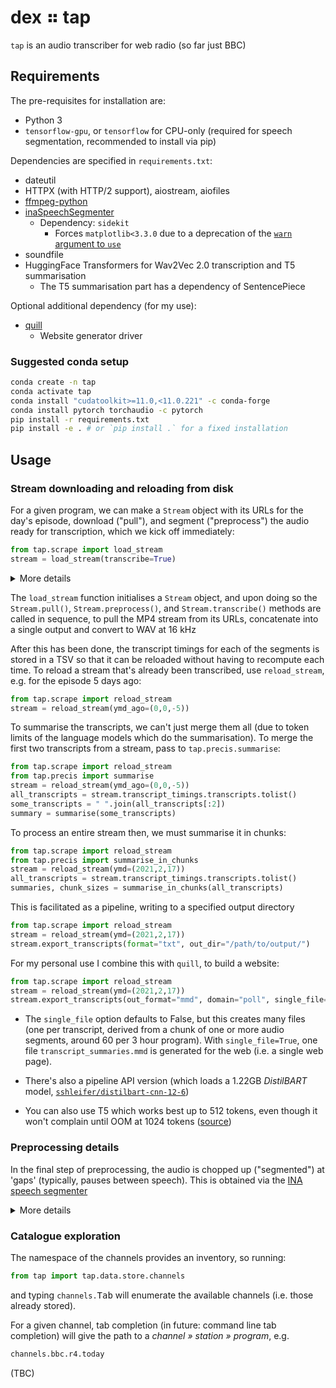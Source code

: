 # dex ⠶ tap

`tap` is an audio transcriber for web radio
(so far just BBC)

## Requirements

The pre-requisites for installation are:

- Python 3
- `tensorflow-gpu`, or `tensorflow` for CPU-only (required for speech segmentation, recommended
  to install via pip)

Dependencies are specified in `requirements.txt`:

- dateutil
- HTTPX (with HTTP/2 support), aiostream, aiofiles
- [ffmpeg-python](https://github.com/kkroening/ffmpeg-python)
- [inaSpeechSegmenter](https://github.com/ina-foss/inaSpeechSegmenter)
  - Dependency: `sidekit`
    - Forces `matplotlib<3.3.0` due to a deprecation of the
      [`warn` argument to `use`](https://matplotlib.org/stable/api/prev_api_changes/api_changes_3.3.0.html?highlight=deprecations#arguments)
- soundfile
- HuggingFace Transformers for Wav2Vec 2.0 transcription and T5 summarisation
  - The T5 summarisation part has a dependency of SentencePiece

Optional additional dependency (for my use):

- [quill](https://github.com/spin-systems/quill)
  - Website generator driver

### Suggested conda setup

```sh
conda create -n tap
conda activate tap
conda install "cudatoolkit>=11.0,<11.0.221" -c conda-forge
conda install pytorch torchaudio -c pytorch
pip install -r requirements.txt
pip install -e . # or `pip install .` for a fixed installation
```

## Usage

### Stream downloading and reloading from disk

For a given program, we can make a `Stream` object with its
URLs for the day's episode, download ("pull"), and segment ("preprocess")
the audio ready for transcription, which we kick off immediately:

```py
from tap.scrape import load_stream
stream = load_stream(transcribe=True)
```

<details><summary>More details</summary>

<p>

- Current default program for `load_stream` is the BBC R4 Today programme.
- Current default value of the `transcribe` argument for `load_stream` is `False`. Setting it to
  `True` will initiate the transcription immediately upon creating the stream object.
- Currently this requires manual provision of the final MP4 segment from inspecting the browser's
  network console (TODO: automate with Selenium)
- To get its URLs for the day before yesterday, pass the `ymd_ago` argument (a tuple)
  e.g. `load_stream(ymd_ago=(0,0,-2))` or pass the `ymd` argument [either a `datetime.date` or an integer tuple
  `(y,m,d)`] for an absolute date e.g. `load_stream(ymd=(2021,2,8))`
- The value for `max_s` is crucial to avoiding an out of memory error when running the model:
  the audio file is first split up based on pauses between speakers, but the `max_s` value (a float)
  sets the maximum number of seconds between the segments (i.e. maximum duration of audio clips
  to be transcribed). Default is 50 seconds based on my experience.

</p>

</details>
  
The `load_stream` function initialises a `Stream` object, and upon doing so the
`Stream.pull()`, `Stream.preprocess()`, and `Stream.transcribe()` methods are called
in sequence, to pull the MP4 stream from its URLs, concatenate into a single output
and convert to WAV at 16 kHz

After this has been done, the transcript timings for each of the segments is stored in a TSV
so that it can be reloaded without having to recompute each time. To reload a stream that's
already been transcribed, use `reload_stream`, e.g. for the episode 5 days ago:

```py
from tap.scrape import reload_stream
stream = reload_stream(ymd_ago=(0,0,-5))
```

To summarise the transcripts, we can't just merge them all (due to token limits of the language
models which do the summarisation). To merge the first two transcripts from a stream, pass to
`tap.precis.summarise`:

```py
from tap.scrape import reload_stream
from tap.precis import summarise
stream = reload_stream(ymd_ago=(0,0,-5))
all_transcripts = stream.transcript_timings.transcripts.tolist()
some_transcripts = " ".join(all_transcripts[:2])
summary = summarise(some_transcripts)
```

To process an entire stream then, we must summarise it in chunks:

```py
from tap.scrape import reload_stream
from tap.precis import summarise_in_chunks
stream = reload_stream(ymd=(2021,2,17))
all_transcripts = stream.transcript_timings.transcripts.tolist()
summaries, chunk_sizes = summarise_in_chunks(all_transcripts)
```

This is facilitated as a pipeline, writing to a specified output directory

```py
from tap.scrape import reload_stream
stream = reload_stream(ymd=(2021,2,17))
stream.export_transcripts(format="txt", out_dir="/path/to/output/")
```

For my personal use I combine this with `quill`, to build a website:

```py
from tap.scrape import reload_stream
stream = reload_stream(ymd=(2021,2,17))
stream.export_transcripts(out_format="mmd", domain="poll", single_file=True)
```

- The `single_file` option defaults to False, but this creates many files (one per transcript,
  derived from a chunk of one or more audio segments, around 60 per 3 hour program). With
  `single_file=True`, one file `transcript_summaries.mmd` is generated for the web (i.e. a single
  web page).

- There's also a pipeline API version (which loads a 1.22GB _DistilBART_ model,
  [`sshleifer/distilbart-cnn-12-6`](https://huggingface.co/sshleifer/distilbart-cnn-12-6))

- You can also use T5 which works best up to 512 tokens, even though it won't complain until OOM at
  1024 tokens ([source](https://github.com/huggingface/transformers/issues/4224#issuecomment-670550353))

### Preprocessing details

In the final step of preprocessing, the audio is chopped up ("segmented") at 'gaps'
(typically, pauses between speech). This is obtained via the
[INA speech segmenter](https://github.com/ina-foss/inaSpeechSegmenter)

<details><summary>More details</summary>

<p>

First, the audio is labelled as speech/noise/music (by default it will also annotate gender,
which in my experience gives more accurate speaker segmentation). While gender assignment is
not necessary if we are solely interested in the blanks (annotated as `noEnergy`), obtaining
it now means it's unnecessary to recompute later:

This creates a TSV something like this:

```csv
labels  start   stop
male    0.0     1.72
noEnergy        1.72    2.32
male    2.32    19.32
noEnergy        19.32   19.78
male    19.78   38.44
noEnergy        38.44   38.82
male    38.82   39.92
noEnergy        39.92   40.5
male    40.5    59.96
```

The benefit of calculating this once on the entire program is that it's less likely to assign
the "no energy" label to the speech immediately at the beginning of an arbitrarily segmented
audio clip (e.g. previously I split the program into 60 second breaks).

Given a minimum window (e.g. 10 seconds) we can segment on these "no energy" pauses.
Any smaller segments than this simply get fused together.

Lastly, a Wav2Vec2 model trained for 960h is loaded from the HuggingFace Hub,
and the text produced is annotated onto each segment in the `Stream.transcripts`
attribute (which when set adds a column to the `Stream.transcript_timings` DataFrame).

</p>

</details>

### Catalogue exploration

The namespace of the channels provides an inventory, so running:

```py
from tap import tap.data.store.channels
```

and typing `channels.`<kbd>Tab</kbd> will enumerate the available channels
(i.e. those already stored).

For a given channel, tab completion (in future: command line tab completion)
will give the path to a _channel » station » program_, e.g.

```py
channels.bbc.r4.today
```

(TBC)
